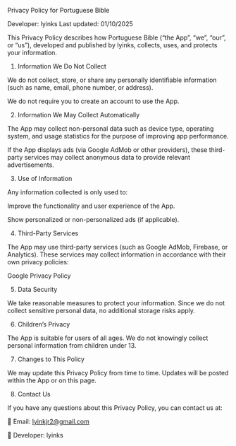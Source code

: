 Privacy Policy for Portuguese Bible

Developer: lyinks
Last updated: 01/10/2025

This Privacy Policy describes how Portuguese Bible (“the App”, “we”, “our”, or “us”), developed and published by lyinks, collects, uses, and protects your information.

1. Information We Do Not Collect

We do not collect, store, or share any personally identifiable information (such as name, email, phone number, or address).

We do not require you to create an account to use the App.

2. Information We May Collect Automatically

The App may collect non-personal data such as device type, operating system, and usage statistics for the purpose of improving app performance.

If the App displays ads (via Google AdMob or other providers), these third-party services may collect anonymous data to provide relevant advertisements.

3. Use of Information

Any information collected is only used to:

Improve the functionality and user experience of the App.

Show personalized or non-personalized ads (if applicable).

4. Third-Party Services

The App may use third-party services (such as Google AdMob, Firebase, or Analytics). These services may collect information in accordance with their own privacy policies:

Google Privacy Policy

5. Data Security

We take reasonable measures to protect your information. Since we do not collect sensitive personal data, no additional storage risks apply.

6. Children’s Privacy

The App is suitable for users of all ages. We do not knowingly collect personal information from children under 13.

7. Changes to This Policy

We may update this Privacy Policy from time to time. Updates will be posted within the App or on this page.

8. Contact Us

If you have any questions about this Privacy Policy, you can contact us at:

📧 Email: lyinkjr2@gmail.com

👤 Developer: lyinks
